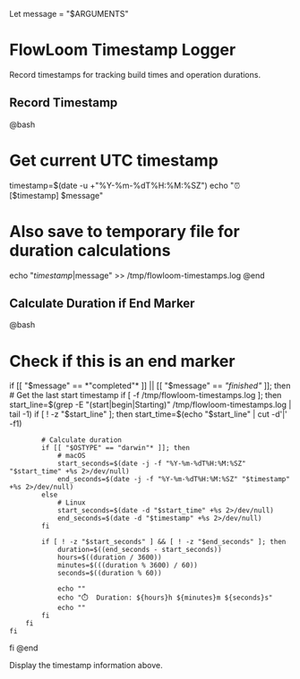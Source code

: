 Let message = "$ARGUMENTS"

# FlowLoom Timestamp Logger

Record timestamps for tracking build times and operation durations.

## Record Timestamp

@bash
# Get current UTC timestamp
timestamp=$(date -u +"%Y-%m-%dT%H:%M:%SZ")
echo "⏰ [$timestamp] $message"

# Also save to temporary file for duration calculations
echo "$timestamp|$message" >> /tmp/flowloom-timestamps.log
@end

## Calculate Duration if End Marker

@bash
# Check if this is an end marker
if [[ "$message" == *"completed"* ]] || [[ "$message" == *"finished"* ]]; then
    # Get the last start timestamp
    if [ -f /tmp/flowloom-timestamps.log ]; then
        start_line=$(grep -E "(start|begin|Starting)" /tmp/flowloom-timestamps.log | tail -1)
        if [ ! -z "$start_line" ]; then
            start_time=$(echo "$start_line" | cut -d'|' -f1)
            
            # Calculate duration
            if [[ "$OSTYPE" == "darwin"* ]]; then
                # macOS
                start_seconds=$(date -j -f "%Y-%m-%dT%H:%M:%SZ" "$start_time" +%s 2>/dev/null)
                end_seconds=$(date -j -f "%Y-%m-%dT%H:%M:%SZ" "$timestamp" +%s 2>/dev/null)
            else
                # Linux
                start_seconds=$(date -d "$start_time" +%s 2>/dev/null)
                end_seconds=$(date -d "$timestamp" +%s 2>/dev/null)
            fi
            
            if [ ! -z "$start_seconds" ] && [ ! -z "$end_seconds" ]; then
                duration=$((end_seconds - start_seconds))
                hours=$((duration / 3600))
                minutes=$(((duration % 3600) / 60))
                seconds=$((duration % 60))
                
                echo ""
                echo "⏱️  Duration: ${hours}h ${minutes}m ${seconds}s"
                echo ""
            fi
        fi
    fi
fi
@end

Display the timestamp information above.